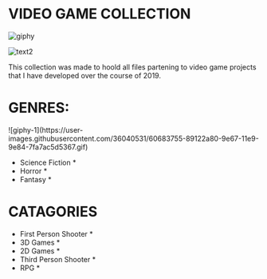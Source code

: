 # VIDEO GAME COLLECTION

![giphy](https://user-images.githubusercontent.com/36040531/60683590-84994200-9e66-11e9-86c5-02972d8ae907.gif)


![text2](https://user-images.githubusercontent.com/36040531/60683638-d17d1880-9e66-11e9-8e00-dc82846ce820.gif)

This collection was made to hoold all files partening to video game projects that I have developed over the course of 2019.
<h1>GENRES:</h1>
![giphy-1](https://user-images.githubusercontent.com/36040531/60683755-89122a80-9e67-11e9-9e84-7fa7ac5d5367.gif)

* Science Fiction *
* Horror *
* Fantasy *


<h1>CATAGORIES</h1>

* First Person Shooter *
* 3D Games *
* 2D Games *
* Third Person Shooter *
* RPG *
